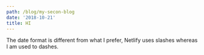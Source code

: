 ```yaml
---
path: /blog/my-secon-blog
date: '2018-10-21'
title: HI
---
```

The date format is different from what I prefer, Netlify uses slashes whereas I am used to dashes.
